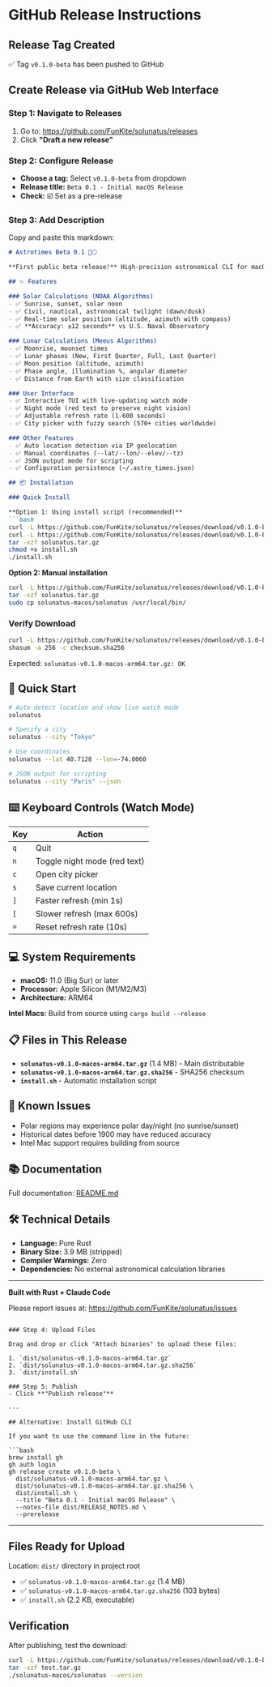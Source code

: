 # GitHub Release Instructions

## Release Tag Created
✅ Tag `v0.1.0-beta` has been pushed to GitHub

## Create Release via GitHub Web Interface

### Step 1: Navigate to Releases
1. Go to: https://github.com/FunKite/solunatus/releases
2. Click **"Draft a new release"**

### Step 2: Configure Release
- **Choose a tag:** Select `v0.1.0-beta` from dropdown
- **Release title:** `Beta 0.1 - Initial macOS Release`
- **Check:** ☑️ Set as a pre-release

### Step 3: Add Description

Copy and paste this markdown:

```markdown
# Astrotimes Beta 0.1 🌅🌕

**First public beta release!** High-precision astronomical CLI for macOS.

## ✨ Features

### Solar Calculations (NOAA Algorithms)
- ✅ Sunrise, sunset, solar noon
- ✅ Civil, nautical, astronomical twilight (dawn/dusk)
- ✅ Real-time solar position (altitude, azimuth with compass)
- ✅ **Accuracy: ±12 seconds** vs U.S. Naval Observatory

### Lunar Calculations (Meeus Algorithms)
- ✅ Moonrise, moonset times
- ✅ Lunar phases (New, First Quarter, Full, Last Quarter)
- ✅ Moon position (altitude, azimuth)
- ✅ Phase angle, illumination %, angular diameter
- ✅ Distance from Earth with size classification

### User Interface
- ✅ Interactive TUI with live-updating watch mode
- ✅ Night mode (red text to preserve night vision)
- ✅ Adjustable refresh rate (1-600 seconds)
- ✅ City picker with fuzzy search (570+ cities worldwide)

### Other Features
- ✅ Auto location detection via IP geolocation
- ✅ Manual coordinates (--lat/--lon/--elev/--tz)
- ✅ JSON output mode for scripting
- ✅ Configuration persistence (~/.astro_times.json)

## 📦 Installation

### Quick Install

**Option 1: Using install script (recommended)**
```bash
curl -L https://github.com/FunKite/solunatus/releases/download/v0.1.0-beta/solunatus-v0.1.0-macos-arm64.tar.gz -o solunatus.tar.gz
curl -L https://github.com/FunKite/solunatus/releases/download/v0.1.0-beta/install.sh -o install.sh
tar -xzf solunatus.tar.gz
chmod +x install.sh
./install.sh
```

**Option 2: Manual installation**
```bash
curl -L https://github.com/FunKite/solunatus/releases/download/v0.1.0-beta/solunatus-v0.1.0-macos-arm64.tar.gz -o solunatus.tar.gz
tar -xzf solunatus.tar.gz
sudo cp solunatus-macos/solunatus /usr/local/bin/
```

### Verify Download

```bash
curl -L https://github.com/FunKite/solunatus/releases/download/v0.1.0-beta/solunatus-v0.1.0-macos-arm64.tar.gz.sha256 -o checksum.sha256
shasum -a 256 -c checksum.sha256
```

Expected: `solunatus-v0.1.0-macos-arm64.tar.gz: OK`

## 🚀 Quick Start

```bash
# Auto-detect location and show live watch mode
solunatus

# Specify a city
solunatus --city "Tokyo"

# Use coordinates
solunatus --lat 40.7128 --lon=-74.0060

# JSON output for scripting
solunatus --city "Paris" --json
```

## ⌨️ Keyboard Controls (Watch Mode)

| Key | Action |
|-----|--------|
| `q` | Quit |
| `n` | Toggle night mode (red text) |
| `c` | Open city picker |
| `s` | Save current location |
| `]` | Faster refresh (min 1s) |
| `[` | Slower refresh (max 600s) |
| `=` | Reset refresh rate (10s) |

## 💻 System Requirements

- **macOS:** 11.0 (Big Sur) or later
- **Processor:** Apple Silicon (M1/M2/M3)
- **Architecture:** ARM64

**Intel Macs:** Build from source using `cargo build --release`

## 📋 Files in This Release

- **`solunatus-v0.1.0-macos-arm64.tar.gz`** (1.4 MB) - Main distributable
- **`solunatus-v0.1.0-macos-arm64.tar.gz.sha256`** - SHA256 checksum
- **`install.sh`** - Automatic installation script

## 🐛 Known Issues

- Polar regions may experience polar day/night (no sunrise/sunset)
- Historical dates before 1900 may have reduced accuracy
- Intel Mac support requires building from source

## 📚 Documentation

Full documentation: [README.md](https://github.com/FunKite/solunatus/blob/main/README.md)

## 🛠️ Technical Details

- **Language:** Pure Rust
- **Binary Size:** 3.9 MB (stripped)
- **Compiler Warnings:** Zero
- **Dependencies:** No external astronomical calculation libraries

---

**Built with Rust + Claude Code**

Please report issues at: https://github.com/FunKite/solunatus/issues
```

### Step 4: Upload Files

Drag and drop or click "Attach binaries" to upload these files:

1. `dist/solunatus-v0.1.0-macos-arm64.tar.gz`
2. `dist/solunatus-v0.1.0-macos-arm64.tar.gz.sha256`
3. `dist/install.sh`

### Step 5: Publish
- Click **"Publish release"**

---

## Alternative: Install GitHub CLI

If you want to use the command line in the future:

```bash
brew install gh
gh auth login
gh release create v0.1.0-beta \
  dist/solunatus-v0.1.0-macos-arm64.tar.gz \
  dist/solunatus-v0.1.0-macos-arm64.tar.gz.sha256 \
  dist/install.sh \
  --title "Beta 0.1 - Initial macOS Release" \
  --notes-file dist/RELEASE_NOTES.md \
  --prerelease
```

---

## Files Ready for Upload

Location: `dist/` directory in project root

- ✅ `solunatus-v0.1.0-macos-arm64.tar.gz` (1.4 MB)
- ✅ `solunatus-v0.1.0-macos-arm64.tar.gz.sha256` (103 bytes)
- ✅ `install.sh` (2.2 KB, executable)

## Verification

After publishing, test the download:

```bash
curl -L https://github.com/FunKite/solunatus/releases/download/v0.1.0-beta/solunatus-v0.1.0-macos-arm64.tar.gz -o test.tar.gz
tar -xzf test.tar.gz
./solunatus-macos/solunatus --version
```

